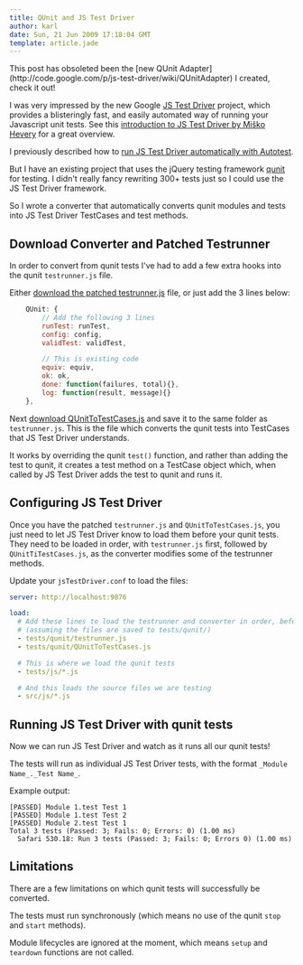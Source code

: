 ```yaml
---
title: QUnit and JS Test Driver
author: karl
date: Sun, 21 Jun 2009 17:18:04 GMT
template: article.jade
---
```


<div class="info">This post has obsoleted been the [new QUnit Adapter](http://code.google.com/p/js-test-driver/wiki/QUnitAdapter) I created, check it out!</div>

I was very impressed by the new Google [JS Test Driver](http://code.google.com/p/js-test-driver/) project, which provides a blisteringly fast, and easily automated way of running your Javascript unit tests. See this [introduction to JS Test Driver by Miško Hevery](http://misko.hevery.com/2009/05/22/yet-another-javascript-testing-framework/) for a great overview.

I previously described how to [run JS Test Driver automatically with Autotest](/articles/autotest-and-js-test-driver/).

But I have an existing project that uses the jQuery testing framework [qunit](http://docs.jquery.com/QUnit) for testing. I didn't really fancy rewriting 300+ tests just so I could use the JS Test Driver framework.

So I wrote a converter that automatically converts qunit modules and tests into JS Test Driver TestCases and test methods.

## Download Converter and Patched Testrunner

In order to convert from qunit tests I've had to add a few extra hooks into the qunit `testrunner.js` file.

Either [download the patched testrunner.js](http://monket.net/blog/wp-content/uploads/2009/06/testrunner.js) file, or just add the 3 lines below:

```javascript
    QUnit: {
        // Add the following 3 lines
        runTest: runTest,
        config: config,
        validTest: validTest,

        // This is existing code
        equiv: equiv,
        ok: ok,
        done: function(failures, total){},
        log: function(result, message){}
    },
```

Next [download QUnitToTestCases.js](http://monket.net/blog/wp-content/uploads/2009/06/QUnitToTestCases.js) and save it to the same folder as `testrunner.js`. This is the file which converts the qunit tests into TestCases that JS Test Driver understands.

It works by overriding the qunit `test()` function, and rather than adding the test to qunit, it creates a test method on a TestCase object which, when called by JS Test Driver adds the test to qunit and runs it.

## Configuring JS Test Driver

Once you have the patched `testrunner.js` and `QUnitToTestCases.js`, you just need to let JS Test Driver know to load them before your qunit tests. They need to be loaded in order, with  `testrunner.js` first, followed by `QUnitTiTestCases.js`, as the converter modifies some of the testrunner methods.

Update your `jsTestDriver.conf` to load the files:

```yaml
server: http://localhost:9876

load:
  # Add these lines to load the testrunner and converter in order, before the tests
  # (assuming the files are saved to tests/qunit/)
  - tests/qunit/testrunner.js
  - tests/qunit/QUnitToTestCases.js

  # This is where we load the qunit tests
  - tests/js/*.js

  # And this loads the source files we are testing
  - src/js/*.js
```

## Running JS Test Driver with qunit tests

Now we can run JS Test Driver and watch as it runs all our qunit tests!

The tests will run as individual JS Test Driver tests, with the format `_Module Name_._Test Name_`.

Example output:

```plain
[PASSED] Module 1.test Test 1
[PASSED] Module 1.test Test 2
[PASSED] Module 2.test Test 1
Total 3 tests (Passed: 3; Fails: 0; Errors: 0) (1.00 ms)
  Safari 530.18: Run 3 tests (Passed: 3; Fails: 0; Errors 0) (1.00 ms)
```

## Limitations

There are a few limitations on which qunit tests will successfully be converted.

The tests must run synchronously (which means no use of the qunit `stop` and `start` methods).

Module lifecycles are ignored at the moment, which means `setup` and `teardown` functions are not called.
